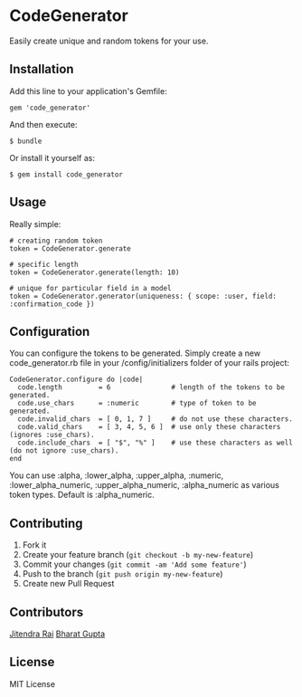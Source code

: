 # CodeGenerator

Easily create unique and random tokens for your use.

## Installation

Add this line to your application's Gemfile:

    gem 'code_generator'

And then execute:

    $ bundle

Or install it yourself as:

    $ gem install code_generator

## Usage

Really simple:

    # creating random token
    token = CodeGenerator.generate
    
    # specific length
    token = CodeGenerator.generate(length: 10)

    # unique for particular field in a model
    token = CodeGenerator.generator(uniqueness: { scope: :user, field: :confirmation_code })

## Configuration

You can configure the tokens to be generated. Simply create a new code_generator.rb file in your /config/initializers folder of your rails project:

    CodeGenerator.configure do |code|
      code.length         = 6               # length of the tokens to be generated.
      code.use_chars      = :numeric        # type of token to be generated.
      code.invalid_chars  = [ 0, 1, 7 ]     # do not use these characters.
      code.valid_chars    = [ 3, 4, 5, 6 ]  # use only these characters (ignores :use_chars).
      code.include_chars  = [ "$", "%" ]    # use these characters as well (do not ignore :use_chars).
    end

You can use :alpha, :lower_alpha, :upper_alpha, :numeric, :lower_alpha_numeric, :upper_alpha_numeric, :alpha_numeric as various token types. Default is :alpha_numeric.

## Contributing

1. Fork it
2. Create your feature branch (`git checkout -b my-new-feature`)
3. Commit your changes (`git commit -am 'Add some feature'`)
4. Push to the branch (`git push origin my-new-feature`)
5. Create new Pull Request

## Contributors

[Jitendra Rai](https://github.com/jitendra)
[Bharat Gupta](https://github.com/Bharat311)

## License

MIT License